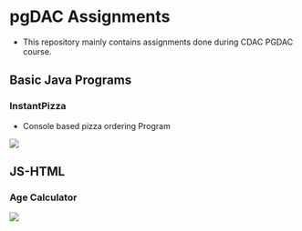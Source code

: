 # pgDAC Assignments
- This repository mainly contains assignments done during CDAC PGDAC course.

## Basic Java Programs
### InstantPizza
- Console based pizza ordering Program
<img src="https://github.com/SujitPhadtare/pgDAC/blob/main/images/InstantPizza.PNG"/>

## JS-HTML
### Age Calculator
<img src="https://github.com/SujitPhadtare/pgDAC/blob/main/images/AgeCalculator.PNG"/>
